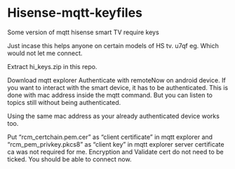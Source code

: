 # Hisense-mqtt-keyfiles
Some version of mqtt hisense smart TV require keys

Just incase this helps anyone on certain models of HS tv. u7qf eg. Which would not let me connect.

Extract hi_keys.zip in this repo.

Download mqtt explorer
Authenticate with remoteNow on android device.  If you want to interact with the smart device, it has to be authenticated.
This is done with mac address inside the mqtt command.  But you can listen to topics still without being authenticated.

Using the same mac address as your already authenticated device works too.

Put “rcm_certchain.pem.cer” as “client certificate” in mqtt explorer
and “rcm_pem_privkey.pkcs8” as “client key” in mqtt explorer
server certificate ca was not required for me. Encryption and Validate cert do not need to be ticked.
You should be able to connect now.
